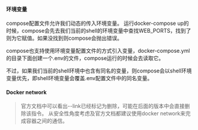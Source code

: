 #### 环境变量
compose配置文件允许我们动态的传入环境变量。
运行docker-compose up的时候，compose会先去我们当前的shell的环境变量中查找WEB_PORTS，找到了则为它赋值。如果没找到则compose会抛出错误。

compose也支持使用环境变量配置文件的方式引入变量，docker-compose.yml的目录下面创建一个.env的文件，compose运行的时候会去读取它。

不过，如果我们当前的shell环境中也含有同名的变量，则compose会以shell环境变量优先，即shell环境变量会覆盖.env配置文件中的同名变量。

#### Docker network

> 官方文档中可以看出--link已经标记为删除，可能在后面的版本中会直接删除该指令。
从安全性角度考虑及官方文档都建议使用docker network来完成容器之间的通信。

